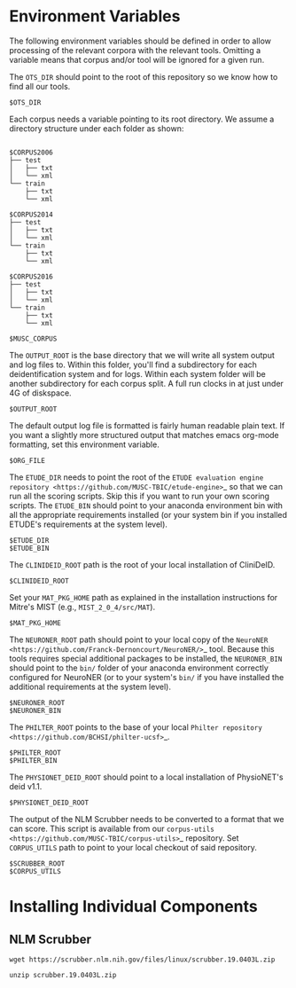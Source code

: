 
Environment Variables
=====================

The following environment variables should be defined in order to
allow processing of the relevant corpora with the relevant
tools. Omitting a variable means that corpus and/or tool will be
ignored for a given run.

The `OTS_DIR` should point to the root of this repository so we know
how to find all our tools.

```
$OTS_DIR
```

Each corpus needs a variable pointing to its root directory. We assume
a directory structure under each folder as shown:

```

$CORPUS2006
├── test
│   ├── txt
│   └── xml
└── train
    ├── txt
    └── xml

$CORPUS2014
├── test
│   ├── txt
│   └── xml
└── train
    ├── txt
    └── xml

$CORPUS2016
├── test
│   ├── txt
│   └── xml
└── train
    ├── txt
    └── xml

$MUSC_CORPUS

```

The `OUTPUT_ROOT` is the base directory that we will write all system
output and log files to. Within this folder, you'll find a
subdirectory for each deidentification system and for logs. Within
each system folder will be another subdirectory for each corpus split. A full run clocks in at just under 4G of diskspace.

```
$OUTPUT_ROOT
```

The default output log file is formatted is fairly human readable
plain text. If you want a slightly more structured output that matches
emacs org-mode formatting, set this environment variable.

```
$ORG_FILE
```

The `ETUDE_DIR` needs to point the root of the `ETUDE evaluation
engine repository <https://github.com/MUSC-TBIC/etude-engine>`_ so
that we can run all the scoring scripts. Skip this if you want to run
your own scoring scripts. The `ETUDE_BIN` should point to your
anaconda environment bin with all the appropriate requirements
installed (or your system bin if you installed ETUDE's requirements at
the system level).

```
$ETUDE_DIR
$ETUDE_BIN
```

The `CLINIDEID_ROOT` path is the root of your local installation of
CliniDeID.

```
$CLINIDEID_ROOT
```

Set your `MAT_PKG_HOME` path as explained in the installation
instructions for Mitre's MIST (e.g., `MIST_2_0_4/src/MAT`).

```
$MAT_PKG_HOME
```

The `NEURONER_ROOT` path should point to your local copy of the
`NeuroNER <https://github.com/Franck-Dernoncourt/NeuroNER/>`_
tool. Because this tools requires special additional packages to be
installed, the `NEURONER_BIN` should point to the `bin/` folder of
your anaconda environment correctly configured for NeuroNER (or to
your system's `bin/` if you have installed the additional requirements
at the system level).

```
$NEURONER_ROOT
$NEURONER_BIN
```

The `PHILTER_ROOT` points to the base of your local `Philter
repository <https://github.com/BCHSI/philter-ucsf>`_.

```
$PHILTER_ROOT
$PHILTER_BIN
```

The `PHYSIONET_DEID_ROOT` should point to a local installation of PhysioNET's deid v1.1.

```
$PHYSIONET_DEID_ROOT
```

The output of the NLM Scrubber needs to be converted to a format that
we can score. This script is available from our `corpus-utils
<https://github.com/MUSC-TBIC/corpus-utils>`_ repository. Set
`CORPUS_UTILS` path to point to your local checkout of said
repository.

```
$SCRUBBER_ROOT
$CORPUS_UTILS
```

Installing Individual Components
================================

NLM Scrubber
------------

```
wget https://scrubber.nlm.nih.gov/files/linux/scrubber.19.0403L.zip

unzip scrubber.19.0403L.zip
```
